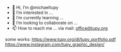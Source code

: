 - 👋 Hi, I’m @michaeltupy
- 👀 I’m interested in ...
- 🌱 I’m currently learning ...
- 💞️ I’m looking to collaborate on ...
- 📫 How to reach me ... via mail: office@tupy.org

some works:
https://www.tupy.org/dl/tupy_portfolio.pdf
https://www.instagram.com/tupy_graphic_design/

<!---
michaeltupy/michaeltupy is a ✨ special ✨ repository because its `README.md` (this file) appears on your GitHub profile.
You can click the Preview link to take a look at your changes.
--->
